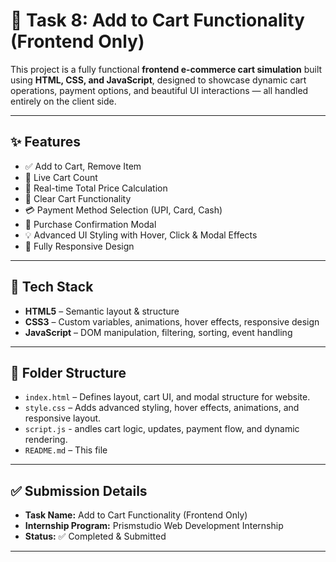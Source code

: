 # 🛒 Task 8: Add to Cart Functionality (Frontend Only)

This project is a fully functional **frontend e-commerce cart simulation** built using **HTML, CSS, and JavaScript**, designed to showcase dynamic cart operations, payment options, and beautiful UI interactions — all handled entirely on the client side.

---

## ✨ Features

- ✅ Add to Cart, Remove Item
- 🔢 Live Cart Count
- 🧮 Real-time Total Price Calculation
- 🧹 Clear Cart Functionality
- 💳 Payment Method Selection (UPI, Card, Cash)
- 🧾 Purchase Confirmation Modal
- 💡 Advanced UI Styling with Hover, Click & Modal Effects
- 📱 Fully Responsive Design

---


## 🧩 Tech Stack

- **HTML5** – Semantic layout & structure  
- **CSS3** – Custom variables, animations, hover effects, responsive design  
- **JavaScript** – DOM manipulation, filtering, sorting, event handling  

---

## 📁 Folder Structure

- `index.html` – Defines layout, cart UI, and modal structure for website.
- `style.css` – Adds advanced styling, hover effects, animations, and responsive layout.
- `script.js` - andles cart logic, updates, payment flow, and dynamic rendering.
- `README.md` – This file 

---

## ✅ Submission Details

- **Task Name:** Add to Cart Functionality (Frontend Only)
- **Internship Program:** Prismstudio Web Development Internship  
- **Status:** ✅ Completed & Submitted  

---
